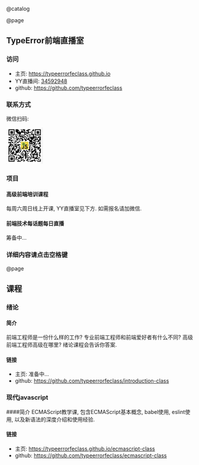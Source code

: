 @catalog

@page

## TypeError前端直播室

### 访问

* 主页: https://typeerrorfeclass.github.io
* YY直播间: [34592948](https://0x9.me/j4v80)
* github: https://github.com/typeerrorfeclass

### 联系方式
微信扫码:

![微信二维码](assets/wechat.png)

### 项目

#### 高级前端培训课程
每周六周日线上开课, YY直播室见下方. 如需报名请加微信.

#### 前端技术每话题每日直播
筹备中...

### 详细内容请点击空格键

@page

## 课程

### 绪论

#### 简介
前端工程师是一份什么样的工作? 专业前端工程师和前端爱好者有什么不同? 高级前端工程师高级在哪里? 绪论课程会告诉你答案.

#### 链接
* 主页: 准备中...
* github: https://github.com/typeerrorfeclass/introduction-class

### 现代javascript

####简介
ECMAScript教学课, 包含ECMAScript基本概念, babel使用, eslint使用, 以及新语法的深度介绍和使用经验.

#### 链接
* 主页: https://typeerrorfeclass.github.io/ecmascript-class
* github: https://github.com/typeerrorfeclass/ecmascript-class
